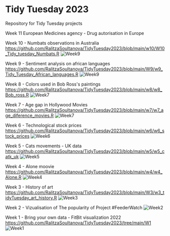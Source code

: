 # Tidy Tuesday 2023
Repository for Tidy Tuesday projects

Week 11 European Medicines agency - Drug autorisation in Europe 

Week 10 - Numbats observations in Australia 
https://github.com/RalitzaSoultanova/TidyTuesday2023/blob/main/w10/W10_Tidy_tuesday_Numbats.R
![Week9](https://github.com/RalitzaSoultanova/TidyTuesday2023/blob/main/w10/numbats.png)

Week 9 - Sentiment analysis on african languages 
https://github.com/RalitzaSoultanova/TidyTuesday2023/blob/main/W9/w9_Tidy_Tuesday_African_languages.R
![Week9](https://github.com/RalitzaSoultanova/TidyTuesday2023/blob/main/W9/plot_languages.png)

Week 8 - Colors used in Bob Ross's paintings 
https://github.com/RalitzaSoultanova/TidyTuesday2023/blob/main/w8/w8_Bob_ross.R
![Week7](https://github.com/RalitzaSoultanova/TidyTuesday2023/blob/main/w8/final_bob_ross_ralitza_soultanova.png)

Week 7 - Age gap in Hollywood Movies 
https://github.com/RalitzaSoultanova/TidyTuesday2023/blob/main/w7/w7_age_diference_movies.R
![Week7](https://github.com/RalitzaSoultanova/TidyTuesday2023/blob/main/w7/2023_02_15_10_14_10.635423.png)

Week 6 - Technological stock prices 
https://github.com/RalitzaSoultanova/TidyTuesday2023/blob/main/w6/w6_stock_prices
![Week6](https://github.com/RalitzaSoultanova/TidyTuesday2023/blob/main/w6/2023_02_13_17_33_41.302136_resize_1200x1200_black.png)

Week 5 - Cats movements - UK data 
https://github.com/RalitzaSoultanova/TidyTuesday2023/blob/main/w5/w5_catk_uk
![Week5](https://github.com/RalitzaSoultanova/TidyTuesday2023/blob/main/w5/final_plot.png)

Week 4 - Alone moovie
https://github.com/RalitzaSoultanova/TidyTuesday2023/blob/main/w4/w4_Alone.R
![Week4](https://github.com/RalitzaSoultanova/TidyTuesday2023/blob/main/w4/alone.png)

Week 3 - History of art 
https://github.com/RalitzaSoultanova/TidyTuesday2023/blob/main/W3/w3_tidyTuesday_art_history.R
![Week3](https://github.com/RalitzaSoultanova/TidyTuesday2023/blob/main/W3/art_history.png)

Week 2 - Vizualisation of The popularity of Project #FeederWatch
![Week2](https://github.com/RalitzaSoultanova/TidyTuesday2023/blob/main/W2/stations.png)

Week 1 - Bring your own data - FitBit visualization 2022 https://github.com/RalitzaSoultanova/TidyTuesday2023/tree/main/W1
![Week1](https://github.com/RalitzaSoultanova/TidyTuesday2023/blob/main/W1/steps_plot2.png)


